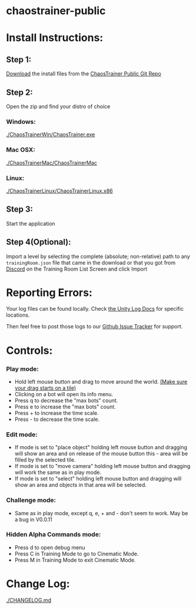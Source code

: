 # chaostrainer-public

# Install Instructions:

## Step 1:

[Download](https://github.com/schematical/chaostrainer-public/archive/master.zip) the install files from the [ChaosTrainer Public Git Repo](https://github.com/schematical/chaostrainer-public/)


## Step 2:
Open the zip and find your distro of choice
### Windows:
[./ChaosTrainerWin/ChaosTrainer.exe](./ChaosTrainerWin)

### Mac OSX:
[./ChaosTrainerMac/ChaosTrainerMac](./ChaosTrainerMac)

### Linux:
[./ChaosTrainerLinux/ChaosTrainerLinux.x86](./ChaosTrainerLinux)


## Step 3:
Start the application

## Step 4(Optional):
Import a level by selecting the complete (absolute; non-relative) path to any `trainingRoom.json` file that came in the download or that you got from [Discord](https://discord.gg/FeeZ8Ke) on the Training Room List Screen and click Import

# Reporting Errors:
Your log files can be found locally. Check [the Unity Log Docs](https://docs.unity3d.com/Manual/LogFiles.html) for specific locations. 

Then feel free to post those logs to our [Github Issue Tracker](https://github.com/schematical/chaostrainer-public/issues) for support.

# Controls:

### Play mode:
- Hold left mouse button and drag to move around the world. [(Make sure your drag starts on a tile)](https://github.com/schematical/chaostrainer-public/issues/5)
- Clicking on a bot will open its info menu.
- Press q to decrease the "max bots" count.
- Press e to increase the "max bots" count.
- Press + to increase the time scale.
- Press - to decrease the time scale.


### Edit mode:
- If mode is set to "place object" holding left mouse button and dragging will show an area and on release of the mouse button this - area will be filled by the selected tile.
- If mode is set to "move camera" holding left mouse button and dragging will work the same as in play mode.
- If mode is set to "select" holding left mouse button and dragging will show an area and objects in that area will be selected.

### Challenge mode:
- Same as in play mode, except q, e, + and - don't seem to work. May be a bug in V0.0.11

### Hidden Alpha Commands mode:
- Press d to open debug menu
- Press C in Training Mode to go to Cinematic Mode.
- Press M in Training Mode to exit Cinematic Mode.
# Change Log:
[./CHANGELOG.md](./CHANGELOG.md)
